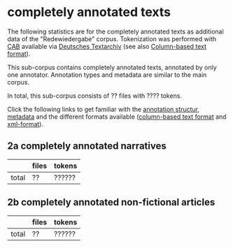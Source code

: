 # completely annotated texts

The following statistics are for the completely annotated texts as additional data of the "Redewiedergabe" corpus. Tokenization was performed with [CAB](https://kaskade.dwds.de/demo/cab/file) available via [Deutsches Textarchiv](http://www.deutschestextarchiv.de) (see also [Column-based text format](column_based_text_format.md)).

This sub-corpus contains completely annotated texts, annotated by only one annotator. Annotation types and metadata are similar to the main corpus.

In total, this sub-corpus consists of ?? files with ???? tokens.

Click the following links to get familiar with the [annotation structur](https://github.com/redewiedergabe/corpus/blob/master/resources/docs/annotation_structure.md), [metadata](https://github.com/redewiedergabe/corpus/blob/master/resources/docs/metadata.md) and the different formats available ([column-based text format](https://github.com/redewiedergabe/corpus/blob/master/resources/docs/column_based_text_format.md) and [xml-format](https://github.com/redewiedergabe/corpus/blob/master/resources/docs/xml_format.md)).

## 2a completely annotated narratives

|       | files | tokens |
|-------|-------|--------|
| total | ??    | ?????? |

## 2b completely annotated non-fictional articles

|       | files | tokens |
|-------|-------|--------|
| total | ??    | ?????? |


